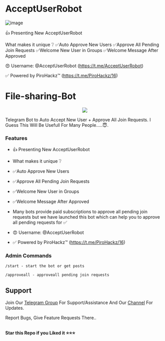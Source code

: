 # AcceptUserRobot

![image](https://github.com/user-attachments/assets/7a5abf8b-cb0b-43c4-b02e-d28c93a7f576)

👍 Presenting New AcceptUserRobot 

What makes it unique ❔
✅Auto Approve New Users
✅Approve All Pending Join Requests
✅Welcome New User in Groups
✅Welcome Message After Approved

😍 Username: @AcceptUserRobot (https://t.me/AcceptUserRobot)

✅ Powered by PiroHackz™ (https://t.me/PiroHackz/16)


# File-sharing-Bot

<p align="center">
  <a href="https://telegram.me/PiroHackz/16">
    <img src="https://i.ibb.co/HtQHrkh/image.png">
  </a>
</p>


Telegram Bot to Auto Accept New User + Approve All Join Requests.
I Guess This Will Be Usefull For Many People.....😇. 


### Features
- 👍 Presenting New AcceptUserRobot

- What makes it unique ❔
- ✅Auto Approve New Users
- ✅Approve All Pending Join Requests
- ✅Welcome New User in Groups
- ✅Welcome Message After Approved

- Many bots provide paid subscriptions to approve all pending join requests but we have launched this bot which can help you to approve all pending requests for ✅

- 😍 Username: @AcceptUserRobot

- ✅ Powered by PiroHackz™ (https://t.me/PiroHackz/16)



### Admin Commands

```
/start - start the bot or get posts

/approveall - approveall pending join requests

```

## Support   
Join Our [Telegram Group](https://www.telegram.dog/The_Heling_Club) For Support/Assistance And Our [Channel](https://www.telegram.dog/PiroBots) For Updates.   
   
Report Bugs, Give Feature Requests There..   


##

   **Star this Repo if you Liked it ⭐⭐⭐**
